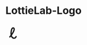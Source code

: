 # LottieLab-Logo
<svg xmlns="http://www.w3.org/2000/svg" width="1000" height="1000" viewBox="0 0 124 124" fill="none">
<path d="M2.90051 9.15356C5.5 6 6.64149 3.23897 5.17287 3.00785C3.70424 2.77672 3.29689 7.71678 4.26407 9.15231C5.19775 10.5381 6.86524 10.0562 7.10345 8.9141" stroke="currentColor" stroke-width="0.855728" stroke-linecap="round" stroke-linejoin="round"></path>
</svg>
